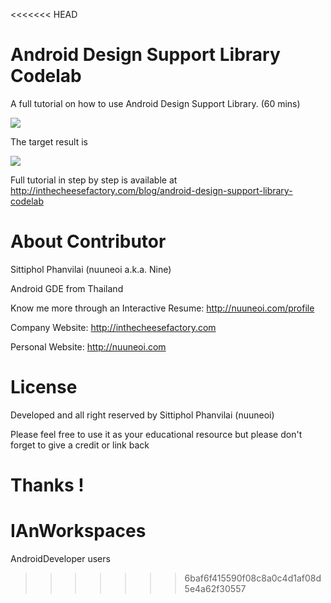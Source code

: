 <<<<<<< HEAD
# Android Design Support Library Codelab

A full tutorial on how to use Android Design Support Library. (60 mins)

![](https://raw.githubusercontent.com/nuuneoi/Lab-Android-DesignLibrary/master/promo.jpg)

The target result is

![](http://inthecheesefactory.com/uploads/source/designlibrary/target.gif)

Full tutorial in step by step is available at http://inthecheesefactory.com/blog/android-design-support-library-codelab

# About Contributor

Sittiphol Phanvilai (nuuneoi a.k.a. Nine)

Android GDE from Thailand

Know me more through an Interactive Resume: http://nuuneoi.com/profile

Company Website: http://inthecheesefactory.com

Personal Website: http://nuuneoi.com

# License

Developed and all right reserved by Sittiphol Phanvilai (nuuneoi)

Please feel free to use it as your educational resource but please don't forget to give a credit or link back

Thanks !
=======
# IAnWorkspaces
AndroidDeveloper users
>>>>>>> 6baf6f415590f08c8a0c4d1af08d5e4a62f30557
